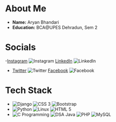 # About Me

- **Name:** Aryan Bhandari
- **Education:** BCA@UPES Dehradun, Sem 2

# Socials

-[Instagram](#) ![Instagram](https://img.shields.io/badge/-Instagram-red) [LinkedIn](#) ![LinkedIn](https://img.shields.io/badge/-LinkedIn-blue)
- [Twitter](#) ![Twitter](https://img.shields.io/badge/-Twitter-lightblue) [Facebook](#) ![Facebook](https://img.shields.io/badge/-Facebook-blue)

# Tech Stack

- ![Django](https://img.shields.io/badge/-Django-black) ![CSS 3](https://img.shields.io/badge/-CSS3-blue) ![Bootstrap](https://img.shields.io/badge/-Bootstrap-purple)
- ![Python](https://img.shields.io/badge/-Python-green) ![Linux](https://img.shields.io/badge/-Linux-black) ![HTML 5](https://img.shields.io/badge/-HTML5-orange)
- ![C Programming](https://img.shields.io/badge/-C-lightgreen) ![DSA Java](https://img.shields.io/badge/-DSA%20Java-yellow) ![PHP](https://img.shields.io/badge/-PHP-purple) ![MySQL](https://img.shields.io/badge/-MySQL-blue)

